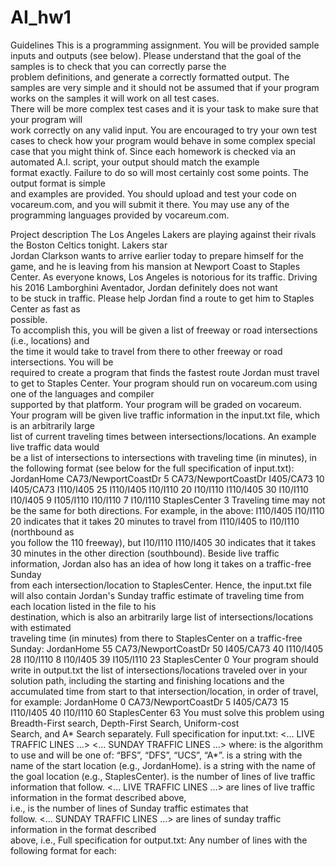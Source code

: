 # AI_hw1

Guidelines
This	is	a	programming	assignment.	You	will	be	provided	sample	inputs	and	outputs	(see	below).	
Please	 understand	 that	 the	 goal	 of	 the	 samples	 is	 to	 check	 that	 you	 can	 correctly	 parse	 the	
problem	definitions,	and	generate	a	correctly	formatted	output.	The	samples	are	very	simple	and	
it	should	not	be	assumed	that	if	your	program	works	on	the	samples	it	will	work	on	all	test	cases.	
There	will	be	more	complex	test	cases	and	it	is	your	task	to	make	sure	that	your	program	will	
work	correctly	on	any	valid	input.	You	are	encouraged	to	try	your	own	test	cases	to	check	how	
your	program	would	behave	in	some	complex	special	case	that	you	might	think	of.	Since	each
homework	 is	 checked	 via	 an	 automated	 A.I.	 script,	 your	 output	 should	 match	 the	 example	
format	exactly.	Failure	to	do	so	will	most	certainly	cost	some	points.	The	output	format	is	simple	
and	examples	are	provided.	You	should	upload	and	test	your	code	on	vocareum.com,	and	you	
will	submit	it	there.	You	may	use	any	of	the	programming	languages	provided	by	vocareum.com.


Project	description
The	 Los	Angeles	 Lakers	are	 playing	against	 their	 rivals	 the	Boston	Celtics	 tonight.		 Lakers	 star	
Jordan	Clarkson wants	to	arrive	earlier	today	to	prepare	himself	for	the	game,	and	he	is	leaving	
from	 his	 mansion	 at	 Newport	 Coast	 to	 Staples	 Center.	 	 As	 everyone	 knows,	 Los	 Angeles	 is	
notorious	for	its	traffic.		Driving	his	2016 Lamborghini Aventador,	Jordan definitely	does	not	want	
to	 be	 stuck	in	 traffic.		 Please	 help	Jordan find	a	 route	 to	get	 him	 to	Staples	 Center	as	 fast	as	
possible.			
To	accomplish	this,	you	will	be	given	a	list	of	freeway	or	road	intersections	(i.e.,	locations) and	
the	time	it	would	take	to	travel	from	there	to	other	freeway	or	road	intersections.		You	will	be	
required	 to	create	a	program	that	finds	 the	 fastest	 route	Jordan must	 travel	 to	get	 to	Staples	
Center.		Your	program	should run	on	vocareum.com using	one	of	the	languages	and	compiler	
supported	by	that	platform.	Your	program	will	be	graded	on	vocareum.	
Your	program	will	be	given live	traffic information in	the	input.txt	file,	which	is	an	arbitrarily	large	
list	of	current	traveling	times	between	intersections/locations.		An	example	live	traffic	data would	
be	a	list	of	intersections	to	intersections	with	traveling	time	(in	minutes), in	the	following	format
(see	below	for	the	full	specification	of	input.txt):
JordanHome CA73/NewportCoastDr 5
CA73/NewportCoastDr I405/CA73 10
I405/CA73 I110/I405 25
I110/I405 I10/I110 20
I10/I110 I110/I405 30
I10/I110 I10/I405 9
I105/I110 I10/I110 7
I10/I110 StaplesCenter 3
Traveling	time	may	not	be the	same	for	both	directions.	For	example,	in	the	above:
I110/I405 I10/I110 20
indicates	that	it	takes	20	minutes	to	travel	from	I110/I405 to	I10/I110 (northbound	as	
you	follow	the	110	freeway),	but
I10/I110 I110/I405 30
indicates	that	it	takes	30	minutes	in	the	other	direction	(southbound).
Beside	live	traffic	information,	Jordan also	has	an	idea	of	how	long	it	takes	on	a	traffic-free	Sunday	
from	 each	 intersection/location	 to	 StaplesCenter.	 	 Hence,	 the	 input.txt	 file	 will	 also	 contain
Jordan's Sunday	traffic estimate	 of	 traveling	 time from	 each	 location	 listed	 in	 the	 file	 to	 his	
destination,	 which	 is	 also	 an	 arbitrarily	 large	 list	 of	 intersections/locations with	 estimated	
traveling	time	(in	minutes) from	there to	StaplesCenter	on	a	traffic-free	Sunday:
JordanHome 55
CA73/NewportCoastDr 50
I405/CA73 40
I110/I405 28
I10/I110 8
I10/I405 39
I105/I110 23
StaplesCenter 0
Your	program	should	write	in	output.txt	the	list of	intersections/locations	traveled	over	in	your	
solution	path,	including	the	starting	and	finishing	locations and	the	accumulated time	from	start
to	that	intersection/location,	in	order	of	travel,	for	example:
JordanHome 0
CA73/NewportCoastDr 5
I405/CA73 15
I110/I405 40
I10/I110 60
StaplesCenter 63
You	 must	 solve	 this	 problem	 using	 Breadth-First	 search,	 Depth-First	 Search, Uniform-cost	
Search,	and	A*	Search	separately.	
Full	specification	for	input.txt:
<ALGO>
<START STATE>
<GOAL STATE>
<NUMBER OF LIVE TRAFFIC LINES>
<… LIVE TRAFFIC LINES …>
<NUMBER OF SUNDAY TRAFFIC LINES>
<… SUNDAY TRAFFIC LINES …>
where:
<ALGO>	is	the	algorithm	to	use	and	will	be	one of:	“BFS”,	“DFS”,	“UCS”,	“A*”.
<START	STATE>	is	a	string	with	the	name	of	the	start	location	(e.g.,	JordanHome).
<GOAL	STATE>	is	a	string	with	the	name	of	the	goal	location	(e.g.,	StaplesCenter).
<NUMBER	OF	LIVE	TRAFFIC	LINES>	is	the	number	of	lines	of live	traffic	information	that	follow.
<…	LIVE	TRAFFIC	LINES	…>	are	lines	of	live	traffic	information	in	the	format	described	above,	
i.e.,	<STATE1>	<STATE2>	<TRAVEL	TIME	FROM	STATE1	TO	STATE2>
<NUMBER	OF	SUNDAY	TRAFFIC	LINES>	is	the	number	of	lines	of	Sunday	traffic	estimates	that	
follow.
<…	SUNDAY	TRAFFIC	LINES	…>	are	lines	of	sunday	traffic	information	in	the	format	described	
above,	i.e.,	<STATE>	<ESTIMATED	TIME	FROM	STATE	TO	GOAL>
Full	specification	for	output.txt:
Any	number	of	lines	with	the	following	format	for	each:
<STATE> <ACCUMULATED TRAVEL TIME FROM START TO HERE>
